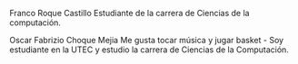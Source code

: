 Franco Roque Castillo 
Estudiante de la carrera de Ciencias de la computación.

Oscar Fabrizio Choque Mejia
Me gusta tocar música y jugar basket - Soy estudiante en la UTEC y estudio la carrera de Ciencias de la Computación.
